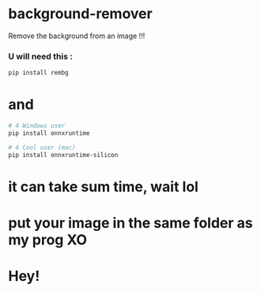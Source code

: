 # background-remover
Remove the background from an image !!!
### U will need this : 

```bash
pip install rembg
```
# and 
```bash
# 4 Windows user
pip install onnxruntime

# 4 Cool user (mac)
pip install onnxruntime-silicon
```
# it can take sum time, wait lol
# put your image in the same folder as my prog XO

# Hey!